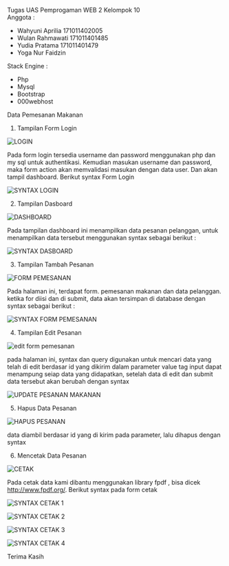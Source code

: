 Tugas UAS Pemprogaman WEB 2 Kelompok 10 </br>
Anggota :
- Wahyuni Aprilia 171011402005
- Wulan Rahmawati 171011401485
- Yudia Pratama 171011401479
- Yoga Nur Faidzin 

Stack Engine :
- Php
- Mysql
- Bootstrap
- 000webhost

Data Pemesanan Makanan

1. Tampilan Form Login 

![LOGIN](https://user-images.githubusercontent.com/62058877/87859662-09b3a400-c961-11ea-8065-0ef8a0a151d9.PNG)

Pada form login tersedia username dan password menggunakan php dan my sql untuk authentikasi. Kemudian masukan username dan password, maka form action akan memvalidasi masukan dengan data user. Dan akan tampil dashboard. Berikut syntax Form Login 

![SYNTAX LOGIN](https://user-images.githubusercontent.com/62058877/87859753-bb52d500-c961-11ea-8289-5641298436e8.PNG)

2. Tampilan Dasboard

![DASHBOARD](https://user-images.githubusercontent.com/62058877/87859770-d0c7ff00-c961-11ea-9083-e586f3900264.PNG)

Pada tampilan dashboard ini menampilkan data pesanan pelanggan, untuk menampilkan data tersebut menggunakan syntax sebagai berikut :

![SYNTAX DASBOARD](https://user-images.githubusercontent.com/62058877/87859773-d4f41c80-c961-11ea-9e1a-07a2c810476a.PNG)

3. Tampilan Tambah Pesanan 

![FORM PEMESANAN](https://user-images.githubusercontent.com/62058877/87859791-079e1500-c962-11ea-8fa2-d297a53fe967.PNG)

Pada halaman ini, terdapat form. pemesanan makanan dan data pelanggan. ketika for diisi dan di submit, data akan tersimpan di database dengan syntax sebagai berikut :

![SYNTAX FORM PEMESANAN](https://user-images.githubusercontent.com/62058877/87859792-0a990580-c962-11ea-9c23-c91c7f6c2994.PNG)

4. Tampilan Edit Pesanan 

![edit form pemesanan](https://user-images.githubusercontent.com/62058877/87859836-6ebbc980-c962-11ea-9139-178b9e2b336b.PNG)

pada halaman ini, syntax dan query digunakan untuk mencari data yang telah di edit berdasar id yang dikirim dalam parameter value tag input dapat menampung seiap data yang didapatkan, setelah data di edit dan submit data tersebut akan berubah dengan syntax

![UPDATE PESANAN MAKANAN](https://user-images.githubusercontent.com/62058877/87859810-28ff0100-c962-11ea-9c28-6e191fd95d95.PNG)

5. Hapus Data Pesanan 

![HAPUS PESANAN](https://user-images.githubusercontent.com/62058877/87859853-85fab700-c962-11ea-894a-f760105ce484.PNG)

data diambil berdasar id yang di kirim pada parameter, lalu dihapus dengan syntax

6. Mencetak Data Pesanan 

![CETAK](https://user-images.githubusercontent.com/62058877/87859865-b80c1900-c962-11ea-91b3-d0ec327dff9b.PNG)

Pada cetak data kami dibantu menggunakan library fpdf , bisa dicek http://www.fpdf.org/. Berikut syntax pada form cetak 

![SYNTAX CETAK 1](https://user-images.githubusercontent.com/62058877/87859912-2f41ad00-c963-11ea-8ad5-9db6be47916d.PNG)

![SYNTAX CETAK 2](https://user-images.githubusercontent.com/62058877/87859913-2f41ad00-c963-11ea-831e-7a6ec7068fa2.PNG)

![SYNTAX CETAK 3](https://user-images.githubusercontent.com/62058877/87859909-2cdf5300-c963-11ea-9a0a-8a1c0d85b8e1.PNG)

![SYNTAX CETAK 4](https://user-images.githubusercontent.com/62058877/87859911-2ea91680-c963-11ea-9f46-2d97247c64fd.PNG)

Terima Kasih
